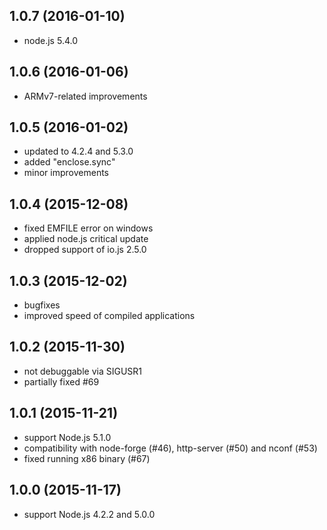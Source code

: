 ## 1.0.7 (2016-01-10)

 - node.js 5.4.0

## 1.0.6 (2016-01-06)

 - ARMv7-related improvements

## 1.0.5 (2016-01-02)

 - updated to 4.2.4 and 5.3.0
 - added "enclose.sync"
 - minor improvements

## 1.0.4 (2015-12-08)

 - fixed EMFILE error on windows
 - applied node.js critical update
 - dropped support of io.js 2.5.0

## 1.0.3 (2015-12-02)

 - bugfixes
 - improved speed of compiled applications

## 1.0.2 (2015-11-30)

 - not debuggable via SIGUSR1
 - partially fixed #69

## 1.0.1 (2015-11-21)

 - support Node.js 5.1.0
 - compatibility with node-forge (#46),
   http-server (#50) and nconf (#53)
 - fixed running x86 binary (#67)

## 1.0.0 (2015-11-17)

 - support Node.js 4.2.2 and 5.0.0
